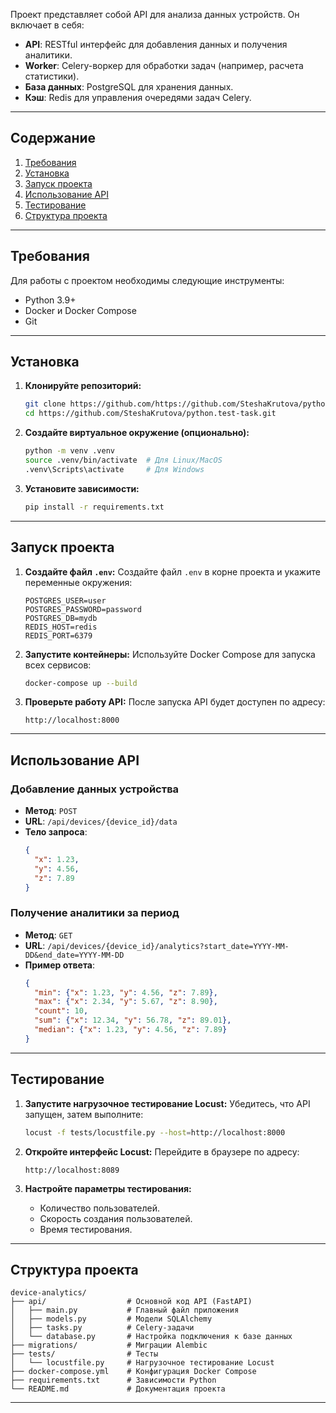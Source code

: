 Проект представляет собой API для анализа данных устройств. Он включает в себя:
- **API**: RESTful интерфейс для добавления данных и получения аналитики.
- **Worker**: Celery-воркер для обработки задач (например, расчета статистики).
- **База данных**: PostgreSQL для хранения данных.
- **Кэш**: Redis для управления очередями задач Celery.

---

## Содержание
1. [Требования](#требования)
2. [Установка](#установка)
3. [Запуск проекта](#запуск-проекта)
4. [Использование API](#использование-api)
5. [Тестирование](#тестирование)
6. [Структура проекта](#структура-проекта)

---

## Требования

Для работы с проектом необходимы следующие инструменты:
- Python 3.9+
- Docker и Docker Compose
- Git

---

## Установка

1. **Клонируйте репозиторий:**
   ```bash
   git clone https://github.com/https://github.com/SteshaKrutova/python.test-task.git
   cd https://github.com/SteshaKrutova/python.test-task.git
   ```

2. **Создайте виртуальное окружение (опционально):**
   ```bash
   python -m venv .venv
   source .venv/bin/activate  # Для Linux/MacOS
   .venv\Scripts\activate     # Для Windows
   ```

3. **Установите зависимости:**
   ```bash
   pip install -r requirements.txt
   ```

---

## Запуск проекта

1. **Создайте файл `.env`:**
   Создайте файл `.env` в корне проекта и укажите переменные окружения:
   ```
   POSTGRES_USER=user
   POSTGRES_PASSWORD=password
   POSTGRES_DB=mydb
   REDIS_HOST=redis
   REDIS_PORT=6379
   ```

2. **Запустите контейнеры:**
   Используйте Docker Compose для запуска всех сервисов:
   ```bash
   docker-compose up --build
   ```

3. **Проверьте работу API:**
   После запуска API будет доступен по адресу:
   ```
   http://localhost:8000
   ```

---

## Использование API

### Добавление данных устройства
- **Метод**: `POST`
- **URL**: `/api/devices/{device_id}/data`
- **Тело запроса**:
  ```json
  {
    "x": 1.23,
    "y": 4.56,
    "z": 7.89
  }
  ```

### Получение аналитики за период
- **Метод**: `GET`
- **URL**: `/api/devices/{device_id}/analytics?start_date=YYYY-MM-DD&end_date=YYYY-MM-DD`
- **Пример ответа**:
  ```json
  {
    "min": {"x": 1.23, "y": 4.56, "z": 7.89},
    "max": {"x": 2.34, "y": 5.67, "z": 8.90},
    "count": 10,
    "sum": {"x": 12.34, "y": 56.78, "z": 89.01},
    "median": {"x": 1.23, "y": 4.56, "z": 7.89}
  }
  ```

---

## Тестирование

1. **Запустите нагрузочное тестирование Locust:**
   Убедитесь, что API запущен, затем выполните:
   ```bash
   locust -f tests/locustfile.py --host=http://localhost:8000
   ```

2. **Откройте интерфейс Locust:**
   Перейдите в браузере по адресу:
   ```
   http://localhost:8089
   ```

3. **Настройте параметры тестирования:**
   - Количество пользователей.
   - Скорость создания пользователей.
   - Время тестирования.

---

## Структура проекта

```
device-analytics/
├── api/                  # Основной код API (FastAPI)
│   ├── main.py           # Главный файл приложения
│   ├── models.py         # Модели SQLAlchemy
│   ├── tasks.py          # Celery-задачи
│   └── database.py       # Настройка подключения к базе данных
├── migrations/           # Миграции Alembic
├── tests/                # Тесты
│   └── locustfile.py     # Нагрузочное тестирование Locust
├── docker-compose.yml    # Конфигурация Docker Compose
├── requirements.txt      # Зависимости Python
└── README.md             # Документация проекта
```

---
